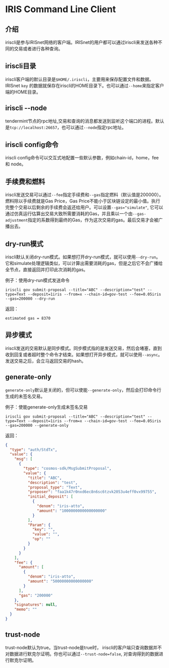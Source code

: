 # IRIS Command Line Client

## 介绍

iriscli是参与IRISnet网络的客户端。IRISnet的用户都可以通过iriscli来发送各种不同的交易或者进行各种查询。

## iriscli目录

iriscli客户端的默认目录是`$HOME/.iriscli`，主要用来保存配置文件和数据。 IRISnet `key` 的数据就保存在iriscli的HOME目录下。也可以通过`--home`来指定客户端的HOME目录。

## iriscli --node

tendermint节点的rpc地址,交易和查询的消息都发送到监听这个端口的进程。默认是`tcp://localhost:26657`，也可以通过`--node`指定rpc地址。

## iriscli config命令

iriscli config命令可以交互式地配置一些默认参数，例如chain-id，home，fee 和 node。

## 手续费和燃料

iriscli发送交易可以通过`--fee`指定手续费和`--gas`指定燃料（默认值是200000）。燃料除以手续费就是Gas Price，Gas Price不能小于区块链设定的最小值。执行完整个交易以后剩余的手续费会返还给用户。可以设置`--gas="simulate"`, 它可以通过仿真运行估算出交易大致所需要消耗的Gas，并且乘以一个由`--gas-adjustment`指定的系数得到最终的Gas，作为这次交易的gas。最后交易才会被广播出去。

## dry-run模式

iriscli默认关闭dry-run模式。如果想打开dry-run模式，就可以使用`--dry-run`。它和simulate处理逻辑类似，可以计算出需要消耗的gas，但是之后它不会广播给全节点，直接返回并打印此次消耗的gas。

例子：使用dry-run模式发送命令

```
iriscli gov submit-proposal --title="ABC" --description="test" --type=Text --deposit=1iris --from=x --chain-id=gov-test --fee=0.05iris --gas=200000 --dry-run
```

返回：

```
estimated gas = 8370
```

## 异步模式

iriscli发送的交易默认是同步模式。同步模式指的是发送交易，然后会堵塞，直到收到回复或者超时整个命令才结束。如果想打开异步模式，就可以使用`--async`。发送交易之后，会立马返回交易的hash。

## generate-only

`generate-only`默认是关闭的，但可以使能`--generate-only`，然后会打印命令行生成的未签名交易。

例子：使能generate-only生成未签名交易

```
iriscli gov submit-proposal --title="ABC" --description="test" --type=Text --deposit=1iris --from=x --chain-id=gov-test --fee=0.05iris --gas=200000 --generate-only
```

返回：

```json
{
  "type": "auth/StdTx",
  "value": {
    "msg": [
      {
        "type": "cosmos-sdk/MsgSubmitProposal",
        "value": {
          "title": "ABC",
          "description": "test",
          "proposal_type": "Text",
          "proposer": "faa1k47r0nxd6ec8n6sc6tzvk2053u4eff0vx99755",
          "initial_deposit": [
            {
              "denom": "iris-atto",
              "amount": "1000000000000000000"
            }
          ],
          "Param": {
            "key": "",
            "value": "",
            "op": ""
          }
        }
      }
    ],
    "fee": {
      "amount": [
        {
          "denom": "iris-atto",
          "amount": "50000000000000000"
        }
      ],
      "gas": "200000"
    },
    "signatures": null,
    "memo": ""
  }
}

```

## trust-node

trust-node默认为true。当trust-node是true时， iriscli的客户端只查询数据并不对数据进行默克尔证明。你也可以通过`--trust-node=false`, 对查询得到的数据进行默克尔证明。

